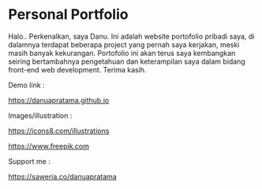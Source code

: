 # Personal Portfolio 

Halo.. Perkenalkan, saya Danu. Ini adalah website portofolio pribadi saya, di dalamnya terdapat beberapa project yang pernah saya kerjakan, meski masih banyak kekurangan. Portofolio ini akan terus saya kembangkan seiring bertambahnya pengetahuan dan keterampilan saya dalam bidang front-end web development. Terima kasih.

Demo link :

https://danuapratama.github.io

Images/illustration :

https://icons8.com/illustrations

https://www.freepik.com

Support me :

https://saweria.co/danuapratama
